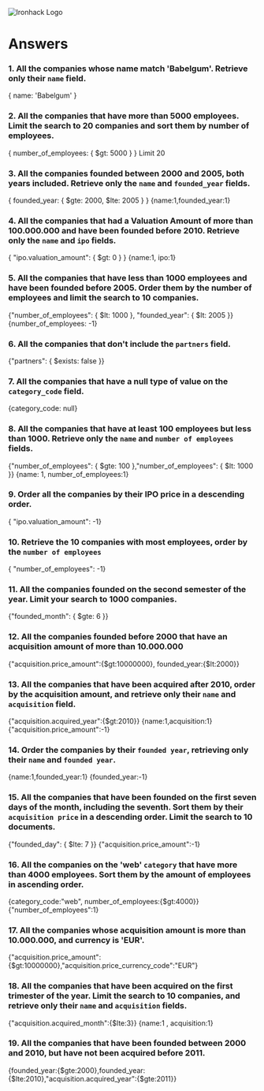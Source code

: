![Ironhack Logo](https://i.imgur.com/1QgrNNw.png)

# Answers

### 1. All the companies whose name match 'Babelgum'. Retrieve only their `name` field.

{ name: 'Babelgum' }

### 2. All the companies that have more than 5000 employees. Limit the search to 20 companies and sort them by **number of employees**.

{ number_of_employees: { $gt: 5000 } }
Limit 20

### 3. All the companies founded between 2000 and 2005, both years included. Retrieve only the `name` and `founded_year` fields.
{ founded_year: { $gte: 2000, $lte: 2005 } }
{name:1,founded_year:1}


### 4. All the companies that had a Valuation Amount of more than 100.000.000 and have been founded before 2010. Retrieve only the `name` and `ipo` fields.

{ "ipo.valuation_amount": { $gt: 0 } }
{name:1, ipo:1}

### 5. All the companies that have less than 1000 employees and have been founded before 2005. Order them by the number of employees and limit the search to 10 companies.

{"number_of_employees": { $lt: 1000 }, "founded_year": { $lt: 2005 }}
{number_of_employees: -1}


### 6. All the companies that don't include the `partners` field.

{"partners": { $exists: false }}

### 7. All the companies that have a null type of value on the `category_code` field.

{category_code: null}

### 8. All the companies that have at least 100 employees but less than 1000. Retrieve only the `name` and `number of employees` fields.

{"number_of_employees": { $gte: 100 },"number_of_employees": { $lt: 1000 }}
{name: 1, number_of_employees:1}

### 9. Order all the companies by their IPO price in a descending order.

{ "ipo.valuation_amount": -1}

### 10. Retrieve the 10 companies with most employees, order by the `number of employees`

{ "number_of_employees": -1}

### 11. All the companies founded on the second semester of the year. Limit your search to 1000 companies.

{"founded_month": { $gte: 6 }}

### 12. All the companies founded before 2000 that have an acquisition amount of more than 10.000.000

{"acquisition.price_amount":{$gt:10000000}, founded_year:{$lt:2000}}

### 13. All the companies that have been acquired after 2010, order by the acquisition amount, and retrieve only their `name` and `acquisition` field.

{"acquisition.acquired_year":{$gt:2010}}
{name:1,acquisition:1}
{"acquisition.price_amount":-1}

### 14. Order the companies by their `founded year`, retrieving only their `name` and `founded year`.

{name:1,founded_year:1}
{founded_year:-1}

### 15. All the companies that have been founded on the first seven days of the month, including the seventh. Sort them by their `acquisition price` in a descending order. Limit the search to 10 documents.

{"founded_day": { $lte: 7 }}
{"acquisition.price_amount":-1}

### 16. All the companies on the 'web' `category` that have more than 4000 employees. Sort them by the amount of employees in ascending order.

{category_code:"web", number_of_employees:{$gt:4000}}
{"number_of_employees":1}

### 17. All the companies whose acquisition amount is more than 10.000.000, and currency is 'EUR'.

{"acquisition.price_amount":{$gt:10000000},"acquisition.price_currency_code":"EUR"}


### 18. All the companies that have been acquired on the first trimester of the year. Limit the search to 10 companies, and retrieve only their `name` and `acquisition` fields.

{"acquisition.acquired_month":{$lte:3}}
{name:1 , acquisition:1}

### 19. All the companies that have been founded between 2000 and 2010, but have not been acquired before 2011.

{founded_year:{$gte:2000},founded_year:{$lte:2010},"acquisition.acquired_year":{$gte:2011}}
